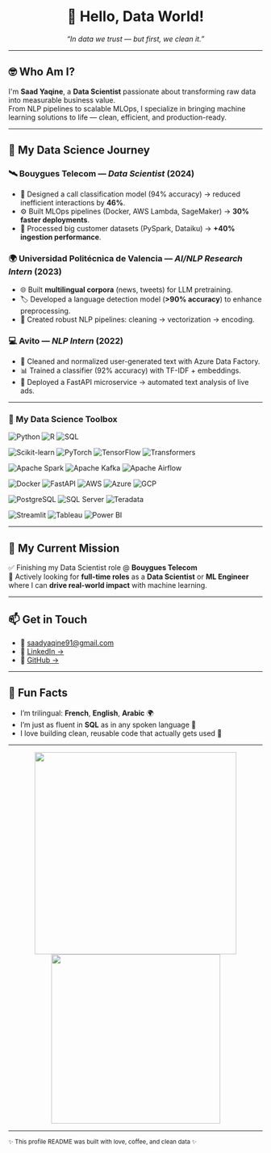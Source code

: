 <h1 align="center">👋 Hello, Data World!</h1>

<p align="center">
  <em>“In data we trust — but first, we clean it.”</em>
</p>

---

## 🤓 Who Am I?
I'm **Saad Yaqine**, a **Data Scientist** passionate about transforming raw data into measurable business value.  
From NLP pipelines to scalable MLOps, I specialize in bringing machine learning solutions to life — clean, efficient, and production-ready.

---

## 🚀 My Data Science Journey

### 🛰️ **Bouygues Telecom** — *Data Scientist* (2024)
- 🧠 Designed a call classification model (94% accuracy) → reduced inefficient interactions by **46%**.
- ⚙️ Built MLOps pipelines (Docker, AWS Lambda, SageMaker) → **30% faster deployments**.
- 🔄 Processed big customer datasets (PySpark, Dataiku) → **+40% ingestion performance**.

### 🌍 **Universidad Politécnica de Valencia** — *AI/NLP Research Intern* (2023)
- 🌐 Built **multilingual corpora** (news, tweets) for LLM pretraining.
- 🏷️ Developed a language detection model (**>90% accuracy**) to enhance preprocessing.
- 🧼 Created robust NLP pipelines: cleaning → vectorization → encoding.

### 💻 **Avito** — *NLP Intern* (2022)
- 🧹 Cleaned and normalized user-generated text with Azure Data Factory.
- 📊 Trained a classifier (92% accuracy) with TF-IDF + embeddings.
- 🚀 Deployed a FastAPI microservice → automated text analysis of live ads.

---

### 🧰 My Data Science Toolbox

![Python](https://img.shields.io/badge/-Python-3670A0?style=for-the-badge&logo=python&logoColor=ffdd54)
![R](https://img.shields.io/badge/-R-276DC3?style=for-the-badge&logo=r&logoColor=white)
![SQL](https://img.shields.io/badge/-SQL-4479A1?style=for-the-badge&logo=sqlite&logoColor=white)

![Scikit-learn](https://img.shields.io/badge/-Scikit_Learn-F7931E?style=for-the-badge&logo=scikit-learn&logoColor=white)
![PyTorch](https://img.shields.io/badge/-PyTorch-EE4C2C?style=for-the-badge&logo=pytorch&logoColor=white)
![TensorFlow](https://img.shields.io/badge/-TensorFlow-FF6F00?style=for-the-badge&logo=tensorflow&logoColor=white)
![Transformers](https://img.shields.io/badge/-Transformers-00B4CC?style=for-the-badge&logo=huggingface&logoColor=white)

![Apache Spark](https://img.shields.io/badge/-PySpark-E25A1C?style=for-the-badge&logo=apachespark&logoColor=white)
![Apache Kafka](https://img.shields.io/badge/-Kafka-231F20?style=for-the-badge&logo=apachekafka&logoColor=white)
![Apache Airflow](https://img.shields.io/badge/-Airflow-017CEE?style=for-the-badge&logo=apacheairflow&logoColor=white)

![Docker](https://img.shields.io/badge/-Docker-2496ED?style=for-the-badge&logo=docker&logoColor=white)
![FastAPI](https://img.shields.io/badge/-FastAPI-009688?style=for-the-badge&logo=fastapi&logoColor=white)
![AWS](https://img.shields.io/badge/-AWS-232F3E?style=for-the-badge&logo=amazonaws&logoColor=white)
![Azure](https://img.shields.io/badge/-Azure-0078D4?style=for-the-badge&logo=microsoftazure&logoColor=white)
![GCP](https://img.shields.io/badge/-GCP-4285F4?style=for-the-badge&logo=googlecloud&logoColor=white)

![PostgreSQL](https://img.shields.io/badge/-PostgreSQL-336791?style=for-the-badge&logo=postgresql&logoColor=white)
![SQL Server](https://img.shields.io/badge/-SQL_Server-CC2927?style=for-the-badge&logo=microsoftsqlserver&logoColor=white)
![Teradata](https://img.shields.io/badge/-Teradata-F37440?style=for-the-badge&logo=teradata&logoColor=white)

![Streamlit](https://img.shields.io/badge/-Streamlit-FF4B4B?style=for-the-badge&logo=streamlit&logoColor=white)
![Tableau](https://img.shields.io/badge/-Tableau-E97627?style=for-the-badge&logo=tableau&logoColor=white)
![Power BI](https://img.shields.io/badge/-Power_BI-F2C811?style=for-the-badge&logo=powerbi&logoColor=black)

---

## 🎯 My Current Mission
✅ Finishing my Data Scientist role @ **Bouygues Telecom**  
💼 Actively looking for **full-time roles** as a **Data Scientist** or **ML Engineer** where I can **drive real-world impact** with machine learning.

---

## 📫 Get in Touch

- 📧 saadyaqine91@gmail.com  
- 💼 [LinkedIn →](https://www.linkedin.com/in/saad-yaqine-9461b2216/)  
- 🐙 [GitHub →](https://github.com/saadyaq)

---

## 🧠 Fun Facts

- I’m trilingual: **French**, **English**, **Arabic** 🌍  
- I’m just as fluent in **SQL** as in any spoken language 🧬  
- I love building clean, reusable code that actually gets used 🚀

---

<p align="center">
  <img src="https://github-readme-stats.vercel.app/api?username=saadyaq&show_icons=true&theme=tokyonight" width="400">
  <img src="https://github-readme-stats.vercel.app/api/top-langs/?username=saadyaq&layout=compact&theme=tokyonight" width="335">
</p>

---

<sub>✨ This profile README was built with love, coffee, and clean data ✨</sub>
